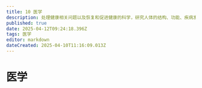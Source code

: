 ```yaml
---
title: 10 医学
description: 处理健康相关问题以及恢复和促进健康的科学，研究人体的结构、功能、疾病发生发展规律以及诊断、治疗和预防疾病的方法。
published: true
date: 2025-04-12T09:24:18.396Z
tags: 医学
editor: markdown
dateCreated: 2025-04-10T11:16:09.013Z
---
```


# 医学